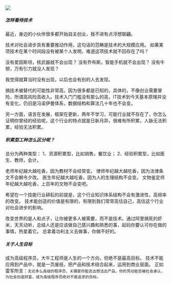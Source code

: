 
![](https://upload-images.jianshu.io/upload_images/15312191-28daa7a95a10990c.png?imageMogr2/auto-orient/strip%7CimageView2/2/w/1240)
##### 怎样看待技术
最近，身边的小伙伴很多都开始自主创业，我不进有点浮想联翩。

技术对社会进步具有重要推动作用，这句话的范畴是技术的大规模应用。
如果某项技术在某个时间段没有被某个人发明，难道这项技术就不回存在了吗？

没有爱因斯坦，核武器就不会出现？
没有乔布斯，智能手机就不会出现？
没有牛顿，万有引力就没人发现？

我觉得就算当时没有出现，以后也会有别的人去发现。

搞技术被替代的可能性非常高，因为很多都是已知的，具体的，不像创业需要冒险，所谓高风险高收入。技术入门门槛没有那么的高，IT技术到今天基本原理并没有变化，仍旧是冯诺伊曼体系，数据结构和算法几十年也不会变。

另一方面，语言在发展，框架在更新，两年不学习，可能行业就不存在了，你怎么证明你曾经的经验呢，这个行业的特点就是日新月异，很难有所积累，人脉无法积累，经验无法积累。

##### 积累型工种怎么区分呢？
总分为两种类型：
1、资源积累型，比如销售，餐饮业；
2、经验积累型，比如医生、教师，会计。

老师年纪越大越吃香，因为教材不会经常变。
律师年纪越大越吃香，因为法律条文不会朝令夕改。
医生年纪越大越吃香，因为人的生理结构不会变。
文物鉴定师年纪越大越吃香，上百年的文物不会变吧。




希望在一个技能行业耕耘的前提是，这个行业知识体系结构不会有激进性，高频率的改变。
技术能创造的价值是有限的，有限到我们常常高估自己，高估这个行业对社会进步的影响。

改变世界的是人和点子，让你被更多人被需要，而不是技术。通过阿里搞死的虾米，天天动听，总结人还是应该做自己感兴趣和熟悉的事，起码你要认可你在做的事情，热爱着它。
总拿着功利主义去做事，你做不好的。
##### 关于人生目标
成为高级程序员，大牛工程师是人生的一个方向，但绝不是最高目标。
技术不能应用到产品中，就是一页废纸，把产品和技术结合起来，运用到商业层面。
正如雷军所言：`无论多么高级的程序员，关键是你能否出想法出产品，你的劳动能否被社会承认，为社会创造财富，成为高级程序员绝对不是追求的目标。`

